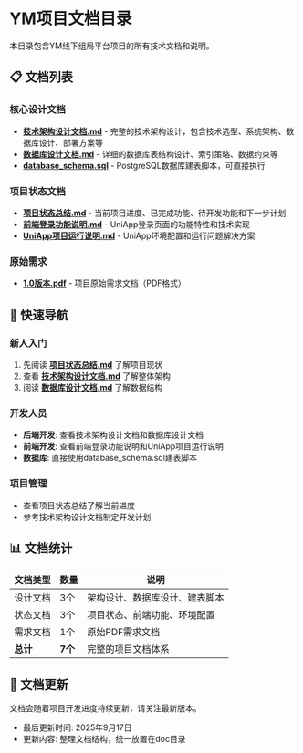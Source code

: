 # YM项目文档目录

本目录包含YM线下组局平台项目的所有技术文档和说明。

## 📋 文档列表

### 核心设计文档
- **[技术架构设计文档.md](技术架构设计文档.md)** - 完整的技术架构设计，包含技术选型、系统架构、数据库设计、部署方案等
- **[数据库设计文档.md](数据库设计文档.md)** - 详细的数据库表结构设计、索引策略、数据约束等
- **[database_schema.sql](database_schema.sql)** - PostgreSQL数据库建表脚本，可直接执行

### 项目状态文档
- **[项目状态总结.md](项目状态总结.md)** - 当前项目进度、已完成功能、待开发功能和下一步计划
- **[前端登录功能说明.md](前端登录功能说明.md)** - UniApp登录页面的功能特性和技术实现
- **[UniApp项目运行说明.md](UniApp项目运行说明.md)** - UniApp环境配置和运行问题解决方案

### 原始需求
- **[1.0版本.pdf](1.0版本.pdf)** - 项目原始需求文档（PDF格式）

## 🎯 快速导航

### 新人入门
1. 先阅读 **[项目状态总结.md](项目状态总结.md)** 了解项目现状
2. 查看 **[技术架构设计文档.md](技术架构设计文档.md)** 了解整体架构
3. 阅读 **[数据库设计文档.md](数据库设计文档.md)** 了解数据结构

### 开发人员
- **后端开发**: 查看技术架构设计文档和数据库设计文档
- **前端开发**: 查看前端登录功能说明和UniApp项目运行说明
- **数据库**: 直接使用database_schema.sql建表脚本

### 项目管理
- 查看项目状态总结了解当前进度
- 参考技术架构设计文档制定开发计划

## 📊 文档统计

| 文档类型 | 数量 | 说明 |
|---------|------|------|
| 设计文档 | 3个 | 架构设计、数据库设计、建表脚本 |
| 状态文档 | 3个 | 项目状态、前端功能、环境配置 |
| 需求文档 | 1个 | 原始PDF需求文档 |
| **总计** | **7个** | 完整的项目文档体系 |

## 🔄 文档更新

文档会随着项目开发进度持续更新，请关注最新版本。

- 最后更新时间: 2025年9月17日
- 更新内容: 整理文档结构，统一放置在doc目录

